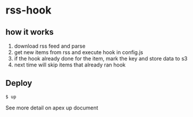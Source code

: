 # rss-hook

## how it works

1. download rss feed and parse
2. get new items from rss and execute hook in config.js
3. if the hook already done for the item, mark the key and store data to s3
4. next time will skip items that already ran hook

## Deploy

`$ up`

See more detail on apex up document
